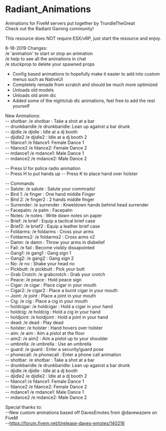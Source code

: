 # Radiant_Animations
Animations for FiveM servers put together by TrundleTheGreat  
Check out the Radiant Gaming community!  

This resource does NOT require ESX/vRP, just start the resource and enjoy.   

6-18-2019 Changes:  
/e 'animation' to start or stop an animation  
/e help to see all the animations in chat    
/e stuckprop to delete your spawned props    

- Config based animations to hopefully make it easier to add into custom menus such as NativeUI  
- Completely remade from scratch and should be much more optimized
- Unloads old models
- Unloads old anim dic
- Added some of the nightclub dlc animations, feel free to add the rest yourself

New Animations:    
 -- shotbar:      /e shotbar : Take a shot at a bar  
 -- drunkbaridle  /e drunkbaridle: Lean up against a bar drunk  
 -- djidle       /e djidle : Idle at a dj booth  
 -- djidle2      /e djidle2 : Idle at a dj booth 2  
 -- fdance1     /e fdance1: Female Dance 1  
 -- fdance2     /e fdance2: Female Dance 2  
 -- mdance1     /e mdance1: Male Dance 1  
 -- mdance2     /e mdance2: Male Dance 2  

-- Press U for police radio animation  
-- Press H to put hands up
-- Press K to place hand over holster

-- Commands  
 -- Salute: 		/e salute 		: Salute your commrads!  
 -- Bird 1: 		/e finger 		: One hand middle Finger  
 -- Bird 2: 		/e finger2 		: 2 hands middle finger  
 -- Surrender: 	/e surrender	       : Kneeldown hands behind head surrender  
 -- Facepalm: 	/e palm			: Facepalm  
 -- Notes: 		/e notes		: Write down notes on paper  
 -- Brief:		/e brief		: Equip a tactical brief case  
 -- Brief2:		/e brief2		: Equip a leather brief case  
 -- Foldarms:	/e foldarms		: Cross your arms   
 -- Foldarms2: 	/e foldarms2	        : Cross arms v2  
 -- Damn:		/e damn			: Throw your arms in disbelief  
 -- Fail:		       /e fail			: Become visibly dissapointed  
 -- Gang1:		/e gang1		: Gang sign 1  
 -- Gang2:		/e gang2		: Gang sign 2  
 -- No:			/e no			: Shake your head no  
 -- Pickbutt: 	/e pickbutt		: Pick your butt  
 -- Grab Crotch:	/e grabcrotch	: Grab your crotch  
 -- Peace:		/e peace		: Hold peace sign  
 -- Cigar:		/e cigar		: Place cigar in your mouth  
 -- Cigar2:		/e cigar2		: Place a burnt cigar in your mouth  
 -- Joint:		/e joint		: Place a joint in your mouth  
 -- Cig:			/e cig			: Place a cig in your mouth  
 -- holdcigar:	/e holdcigar	: Hold a cigar in your hand   
 -- holdcig:		/e holdcig		: Hold a cig in your hand   
 -- holdjoint:	/e holdjoint	: Hold a joint in your hand  
 -- dead:		/e dead			: Play dead  
 -- holster:		/e holster		: Hand hovers over holster   
 -- aim:			/e aim			: Aim a pistol at the floor   
 -- aim2:		/e aim2			: Aim a pistol up to your shoulder  
 -- umbrella:       /e umbrella            : Use an umbrella  
 -- guard:             /e guard                 : Enter a security/guard pose  
 -- phonecall:     /e phonecall           : Enter a phone call animation  
 -- shotbar:      /e shotbar : Take a shot at a bar  
 -- drunkbaridle  /e drunkbaridle: Lean up against a bar drunk  
 -- djidle       /e djidle : Idle at a dj booth  
 -- djidle2      /e djidle2 : Idle at a dj booth 2  
 -- fdance1     /e fdance1: Female Dance 1  
 -- fdance2     /e fdance2: Female Dance 2  
 -- mdance1     /e mdance1: Male Dance 1  
 -- mdance2     /e mdance2: Male Dance 2  



Special thanks to:    
--New custom animations based off DavesEmotes from @davewazere on FiveM  
--https://forum.fivem.net/t/release-daves-emotes/140216   
